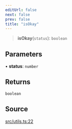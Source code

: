 ```yaml
---
editUrl: false
next: false
prev: false
title: "isOkay"
---
```


> **isOkay**(`status`): `boolean`

## Parameters

• **status**: `number`

## Returns

`boolean`

## Source

[src/utils.ts:22](https://github.com/eddienubes/sagetest/blob/d308ef3/src/utils.ts#L22)
